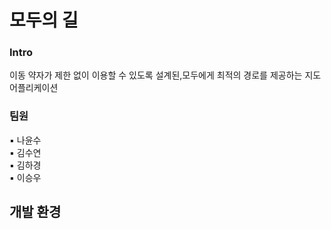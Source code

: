 # 모두의 길

### Intro
이동 약자가 제한 없이 이용할 수 있도록 설계된,모두에게 최적의 경로를 제공하는 지도 어플리케이션  


### 팀원
▪️ 나윤수  
▪️ 김수연  
▪️ 김하경  
▪️ 이승우  

## 개발 환경


